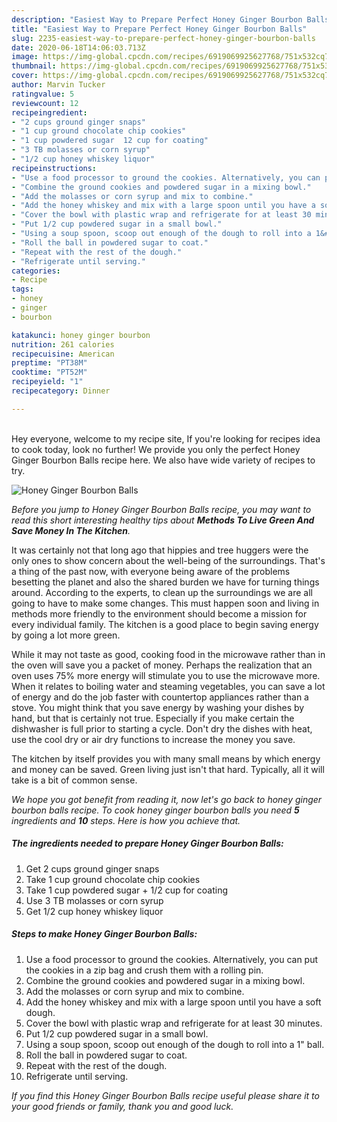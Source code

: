 ```yaml
---
description: "Easiest Way to Prepare Perfect Honey Ginger Bourbon Balls"
title: "Easiest Way to Prepare Perfect Honey Ginger Bourbon Balls"
slug: 2235-easiest-way-to-prepare-perfect-honey-ginger-bourbon-balls
date: 2020-06-18T14:06:03.713Z
image: https://img-global.cpcdn.com/recipes/6919069925627768/751x532cq70/honey-ginger-bourbon-balls-recipe-main-photo.jpg
thumbnail: https://img-global.cpcdn.com/recipes/6919069925627768/751x532cq70/honey-ginger-bourbon-balls-recipe-main-photo.jpg
cover: https://img-global.cpcdn.com/recipes/6919069925627768/751x532cq70/honey-ginger-bourbon-balls-recipe-main-photo.jpg
author: Marvin Tucker
ratingvalue: 5
reviewcount: 12
recipeingredient:
- "2 cups ground ginger snaps"
- "1 cup ground chocolate chip cookies"
- "1 cup powdered sugar  12 cup for coating"
- "3 TB molasses or corn syrup"
- "1/2 cup honey whiskey liquor"
recipeinstructions:
- "Use a food processor to ground the cookies. Alternatively, you can put the cookies in a zip bag and crush them with a rolling pin."
- "Combine the ground cookies and powdered sugar in a mixing bowl."
- "Add the molasses or corn syrup and mix to combine."
- "Add the honey whiskey and mix with a large spoon until you have a soft dough."
- "Cover the bowl with plastic wrap and refrigerate for at least 30 minutes."
- "Put 1/2 cup powdered sugar in a small bowl."
- "Using a soup spoon, scoop out enough of the dough to roll into a 1&#34; ball."
- "Roll the ball in powdered sugar to coat."
- "Repeat with the rest of the dough."
- "Refrigerate until serving."
categories:
- Recipe
tags:
- honey
- ginger
- bourbon

katakunci: honey ginger bourbon 
nutrition: 261 calories
recipecuisine: American
preptime: "PT38M"
cooktime: "PT52M"
recipeyield: "1"
recipecategory: Dinner

---
```

<br>
Hey everyone, welcome to my recipe site, If you're looking for recipes idea to cook today, look no further! We provide you only the perfect Honey Ginger Bourbon Balls recipe here. We also have wide variety of recipes to try.
<br>


![Honey Ginger Bourbon Balls](https://img-global.cpcdn.com/recipes/6919069925627768/751x532cq70/honey-ginger-bourbon-balls-recipe-main-photo.jpg)

<i>Before you jump to Honey Ginger Bourbon Balls recipe, you may want to read this short interesting healthy tips about 
<strong>Methods To Live Green And Save Money In The Kitchen</strong>.</i>
</br>

It was certainly not that long ago that hippies and tree huggers were the only ones to show concern about the well-being of the surroundings. That's a thing of the past now, with everyone being aware of the problems besetting the planet and also the shared burden we have for turning things around. According to the experts, to clean up the surroundings we are all going to have to make some changes. This must happen soon and living in methods more friendly to the environment should become a mission for every individual family. The kitchen is a good place to begin saving energy by going a lot more green.

While it may not taste as good, cooking food in the microwave rather than in the oven will save you a packet of money. Perhaps the realization that an oven uses 75% more energy will stimulate you to use the microwave more. When it relates to boiling water and steaming vegetables, you can save a lot of energy and do the job faster with countertop appliances rather than a stove. You might think that you save energy by washing your dishes by hand, but that is certainly not true. Especially if you make certain the dishwasher is full prior to starting a cycle. Don't dry the dishes with heat, use the cool dry or air dry functions to increase the money you save.

The kitchen by itself provides you with many small means by which energy and money can be saved. Green living just isn't that hard. Typically, all it will take is a bit of common sense.


<i>We hope you got benefit from reading it, now let's go back to honey ginger bourbon balls recipe. To cook honey ginger bourbon balls you need <strong>5</strong> ingredients and <strong>10</strong> steps. Here is how you achieve that.
</i>

##### The ingredients needed to prepare Honey Ginger Bourbon Balls:

1. Get 2 cups ground ginger snaps
1. Take 1 cup ground chocolate chip cookies
1. Take 1 cup powdered sugar + 1/2 cup for coating
1. Use 3 TB molasses or corn syrup
1. Get 1/2 cup honey whiskey liquor


##### Steps to make Honey Ginger Bourbon Balls:

1. Use a food processor to ground the cookies. Alternatively, you can put the cookies in a zip bag and crush them with a rolling pin.
1. Combine the ground cookies and powdered sugar in a mixing bowl.
1. Add the molasses or corn syrup and mix to combine.
1. Add the honey whiskey and mix with a large spoon until you have a soft dough.
1. Cover the bowl with plastic wrap and refrigerate for at least 30 minutes.
1. Put 1/2 cup powdered sugar in a small bowl.
1. Using a soup spoon, scoop out enough of the dough to roll into a 1&#34; ball.
1. Roll the ball in powdered sugar to coat.
1. Repeat with the rest of the dough.
1. Refrigerate until serving.


<i>If you find this Honey Ginger Bourbon Balls recipe useful please share it to your good friends or family, thank you and good luck.</i>
